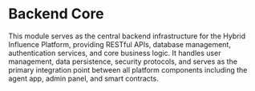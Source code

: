 # Backend Core

This module serves as the central backend infrastructure for the Hybrid Influence Platform, providing RESTful APIs, database management, authentication services, and core business logic. It handles user management, data persistence, security protocols, and serves as the primary integration point between all platform components including the agent app, admin panel, and smart contracts.

